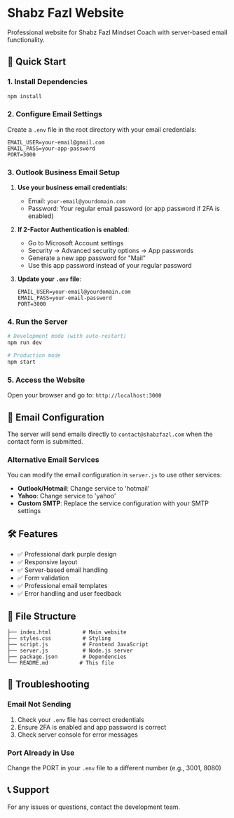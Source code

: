 # Shabz Fazl Website

Professional website for Shabz Fazl Mindset Coach with server-based email functionality.

## 🚀 Quick Start

### 1. Install Dependencies
```bash
npm install
```

### 2. Configure Email Settings

Create a `.env` file in the root directory with your email credentials:

```env
EMAIL_USER=your-email@gmail.com
EMAIL_PASS=your-app-password
PORT=3000
```

### 3. Outlook Business Email Setup

1. **Use your business email credentials**:
   - Email: `your-email@yourdomain.com`
   - Password: Your regular email password (or app password if 2FA is enabled)

2. **If 2-Factor Authentication is enabled**:
   - Go to Microsoft Account settings
   - Security → Advanced security options → App passwords
   - Generate a new app password for "Mail"
   - Use this app password instead of your regular password

3. **Update your `.env` file**:
   ```env
   EMAIL_USER=your-email@yourdomain.com
   EMAIL_PASS=your-email-password
   PORT=3000
   ```

### 4. Run the Server

```bash
# Development mode (with auto-restart)
npm run dev

# Production mode
npm start
```

### 5. Access the Website

Open your browser and go to: `http://localhost:3000`

## 📧 Email Configuration

The server will send emails directly to `contact@shabzfazl.com` when the contact form is submitted.

### Alternative Email Services

You can modify the email configuration in `server.js` to use other services:

- **Outlook/Hotmail**: Change service to 'hotmail'
- **Yahoo**: Change service to 'yahoo'
- **Custom SMTP**: Replace the service configuration with your SMTP settings

## 🛠️ Features

- ✅ Professional dark purple design
- ✅ Responsive layout
- ✅ Server-based email handling
- ✅ Form validation
- ✅ Professional email templates
- ✅ Error handling and user feedback

## 📁 File Structure

```
├── index.html          # Main website
├── styles.css          # Styling
├── script.js           # Frontend JavaScript
├── server.js           # Node.js server
├── package.json        # Dependencies
└── README.md          # This file
```

## 🔧 Troubleshooting

### Email Not Sending
1. Check your `.env` file has correct credentials
2. Ensure 2FA is enabled and app password is correct
3. Check server console for error messages

### Port Already in Use
Change the PORT in your `.env` file to a different number (e.g., 3001, 8080)

## 📞 Support

For any issues or questions, contact the development team.